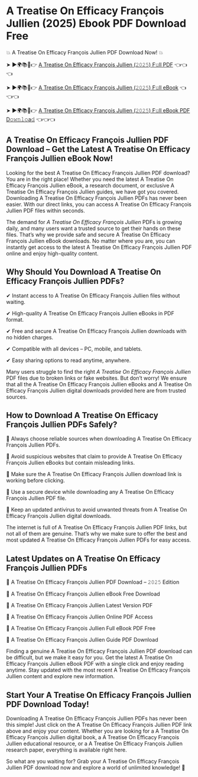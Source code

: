 # A Treatise On Efficacy François Jullien (2025) Ebook PDF Download Free

💥 A Treatise On Efficacy François Jullien PDF Download Now! 💥

➤ ►🌍📚📱👉 [A Treatise On Efficacy François Jullien (𝟸𝟶𝟸𝟻) F𝚞ll PDF](https://getpdf.xyz/a-treatise-on-efficacy-françois-jullien) 👈👈👈


➤ ►🌍📚📱👉 [A Treatise On Efficacy François Jullien (𝟸𝟶𝟸𝟻) F𝚞ll eBook](https://getpdf.xyz/a-treatise-on-efficacy-françois-jullien) 👈👈👈


➤ ►🌍📚📱👉 [A Treatise On Efficacy François Jullien (𝟸𝟶𝟸𝟻) F𝚞ll eBook PDF D𝚘𝚠𝚗𝚕𝚘a𝚍](https://getpdf.xyz/a-treatise-on-efficacy-françois-jullien) 👈👈👈


## A Treatise On Efficacy François Jullien PDF Download – Get the Latest A Treatise On Efficacy François Jullien eBook Now!

Looking for the best A Treatise On Efficacy François Jullien PDF download? You are in the right place! Whether you need the latest A Treatise On Efficacy François Jullien eBook, a research document, or exclusive A Treatise On Efficacy François Jullien guides, we have got you covered. Downloading A Treatise On Efficacy François Jullien PDFs has never been easier. With our direct links, you can access A Treatise On Efficacy François Jullien PDF files within seconds.

The demand for *A Treatise On Efficacy François Jullien* PDFs is growing daily, and many users want a trusted source to get their hands on these files. That’s why we provide safe and secure A Treatise On Efficacy François Jullien eBook downloads. No matter where you are, you can instantly get access to the latest A Treatise On Efficacy François Jullien PDF online and enjoy high-quality content.

## Why Should You Download A Treatise On Efficacy François Jullien PDFs?

✔ Instant access to A Treatise On Efficacy François Jullien files without waiting.

✔ High-quality A Treatise On Efficacy François Jullien eBooks in PDF format.

✔ Free and secure A Treatise On Efficacy François Jullien downloads with no hidden charges.

✔ Compatible with all devices – PC, mobile, and tablets.

✔ Easy sharing options to read anytime, anywhere.

Many users struggle to find the right *A Treatise On Efficacy François Jullien* PDF files due to broken links or fake websites. But don’t worry! We ensure that all the A Treatise On Efficacy François Jullien eBooks and A Treatise On Efficacy François Jullien digital downloads provided here are from trusted sources.

## How to Download A Treatise On Efficacy François Jullien PDFs Safely?

📌 Always choose reliable sources when downloading A Treatise On Efficacy François Jullien PDFs.

📌 Avoid suspicious websites that claim to provide A Treatise On Efficacy François Jullien eBooks but contain misleading links.

📌 Make sure the A Treatise On Efficacy François Jullien download link is working before clicking.

📌 Use a secure device while downloading any A Treatise On Efficacy François Jullien PDF file.

📌 Keep an updated antivirus to avoid unwanted threats from A Treatise On Efficacy François Jullien digital downloads.

The internet is full of A Treatise On Efficacy François Jullien PDF links, but not all of them are genuine. That’s why we make sure to offer the best and most updated A Treatise On Efficacy François Jullien PDFs for easy access.

## Latest Updates on A Treatise On Efficacy François Jullien PDFs

🔹 A Treatise On Efficacy François Jullien PDF Download – 𝟸𝟶𝟸𝟻 Edition

🔹 A Treatise On Efficacy François Jullien eBook Free Download

🔹 A Treatise On Efficacy François Jullien Latest Version PDF

🔹 A Treatise On Efficacy François Jullien Online PDF Access

🔹 A Treatise On Efficacy François Jullien Full eBook PDF Free

🔹 A Treatise On Efficacy François Jullien Guide PDF Download

Finding a genuine A Treatise On Efficacy François Jullien PDF download can be difficult, but we make it easy for you. Get the latest A Treatise On Efficacy François Jullien eBook PDF with a single click and enjoy reading anytime. Stay updated with the most recent A Treatise On Efficacy François Jullien content and explore new information.

## Start Your A Treatise On Efficacy François Jullien PDF Download Today!

Downloading A Treatise On Efficacy François Jullien PDFs has never been this simple! Just click on the A Treatise On Efficacy François Jullien PDF link above and enjoy your content. Whether you are looking for a A Treatise On Efficacy François Jullien digital book, a A Treatise On Efficacy François Jullien educational resource, or a A Treatise On Efficacy François Jullien research paper, everything is available right here.

So what are you waiting for? Grab your A Treatise On Efficacy François Jullien PDF download now and explore a world of unlimited knowledge! 🚀
